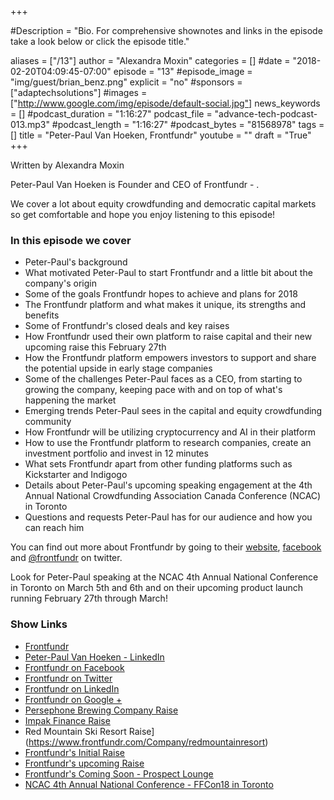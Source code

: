 +++

#Description = "Bio. For comprehensive shownotes and links in the episode take a look below or click the episode title."

aliases = ["/13"]
author = "Alexandra Moxin"
categories = []
#date = "2018-02-20T04:09:45-07:00"
episode = "13"
#episode_image = "img/guest/brian_benz.png"
explicit = "no"
#sponsors = ["adaptechsolutions"]
#images = ["http://www.google.com/img/episode/default-social.jpg"]
news_keywords = []
#podcast_duration = "1:16:27"
podcast_file = "advance-tech-podcast-013.mp3"
#podcast_length = "1:16:27"
#podcast_bytes = "81568978"
tags = []
title = "Peter-Paul Van Hoeken, Frontfundr"
youtube = ""
draft = "True"
+++

Written by Alexandra Moxin

Peter-Paul Van Hoeken is Founder and CEO of Frontfundr - .

We cover a lot about equity crowdfunding and democratic capital markets so get comfortable and hope you enjoy listening to this episode!


### In this episode we cover

* Peter-Paul's background
* What motivated Peter-Paul to start Frontfundr and a little bit about the company's origin
* Some of the goals Frontfundr hopes to achieve and plans for 2018
* The Frontfundr platform and what makes it unique, its strengths and benefits
* Some of Frontfundr's closed deals and key raises
* How Frontfundr used their own platform to raise capital and their new upcoming raise this February 27th
* How the Frontfundr platform empowers investors to support and share the potential upside in early stage companies
* Some of the challenges Peter-Paul faces as a CEO, from starting to growing the company, keeping pace with and on top of what's happening the market
* Emerging trends Peter-Paul sees in the capital and equity crowdfunding community
* How Frontfundr will be utilizing cryptocurrency and AI in their platform
* How to use the Frontfundr platform to research companies, create an investment portfolio and invest in 12 minutes
* What sets Frontfundr apart from other funding platforms such as Kickstarter and Indigogo
* Details about Peter-Paul's upcoming speaking engagement at the 4th Annual National Crowdfunding Association Canada Conference (NCAC) in Toronto
* Questions and requests Peter-Paul has for our audience and how you can reach him

You can find out more about Frontfundr by going to their [website](https://www.frontfundr.com/), [facebook](https://www.facebook.com/frontfundr1/) and [@frontfundr](https://twitter.com/frontfundr) on twitter.

Look for Peter-Paul speaking at the NCAC 4th Annual National Conference in Toronto on March 5th and 6th and on their upcoming product launch running February 27th through March!


### Show Links

* [Frontfundr](https://www.frontfundr.com/)
* [Peter-Paul Van Hoeken - LinkedIn](linkedin.com/in/peterpaulvanhoeken/)
* [Frontfundr on Facebook](https://www.facebook.com/frontfundr1/)
* [Frontfundr on Twitter](https://twitter.com/frontfundr)
* [Frontfundr on LinkedIn](https://www.linkedin.com/company/frontfundr/)
* [Frontfundr on Google +](https://plus.google.com/101734665674120348964)
* [Persephone Brewing Company Raise](https://www.frontfundr.com/Company/persephone_brewing_company_1223)
* [Impak Finance Raise](https://www.frontfundr.com/Company/impak_finance)
* Red Mountain Ski Resort Raise](https://www.frontfundr.com/Company/redmountainresort)
* [Frontfundr's Initial Raise](https://www.frontfundr.com/Company/frontfundr)
* [Frontfundr's upcoming Raise](https://www.frontfundr.com/Company/frontfundr1)
* [Frontfundr's Coming Soon - Prospect Lounge](https://www.frontfundr.com/Home/ProspectLounge)
* [NCAC 4th Annual National Conference - FFCon18 in Toronto](http://ncfacanada.org/)



